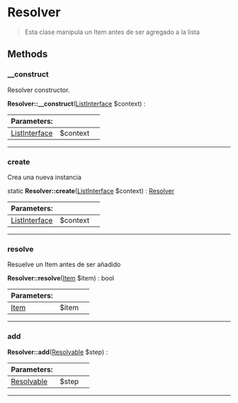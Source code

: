 
                                                                                                                                            
    
# Resolver


> Esta clase manipula un Item antes de ser agregado a la lista
>
> 








## Methods

### __construct
Resolver constructor.


**Resolver::__construct**([ListInterface](../../../../ListInterface.md) $context) : 


|Parameters: | | |
| --- | --- | --- |
|[ListInterface](../../../../ListInterface.md) |$context |  |

---


### create
Crea una nueva instancia


static **Resolver::create**([ListInterface](../../../../ListInterface.md) $context) : [Resolver](../../../../Resolver.md)


|Parameters: | | |
| --- | --- | --- |
|[ListInterface](../../../../ListInterface.md) |$context |  |

---


### resolve
Resuelve un Item antes de ser añadido


**Resolver::resolve**([Item](../../../../Item.md) $item) : bool


|Parameters: | | |
| --- | --- | --- |
|[Item](../../../../Item.md) |$item |  |

---


### add



**Resolver::add**([Resolvable](../../../../Resolvable.md) $step) : 


|Parameters: | | |
| --- | --- | --- |
|[Resolvable](../../../../Resolvable.md) |$step |  |

---


                                                                                                                                                                                                                                                                                                                                                                                                            
    
                                                                                                                                                                                                                                                                             
                